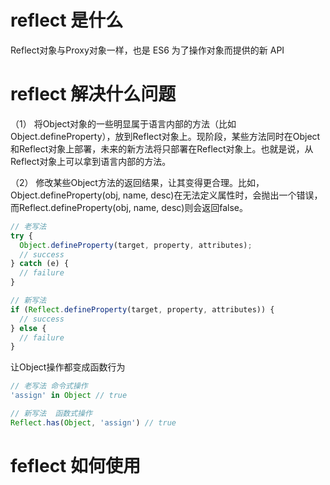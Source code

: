 # reflect 是什么

Reflect对象与Proxy对象一样，也是 ES6 为了操作对象而提供的新 API


# reflect 解决什么问题

（1） 将Object对象的一些明显属于语言内部的方法（比如Object.defineProperty），放到Reflect对象上。现阶段，某些方法同时在Object和Reflect对象上部署，未来的新方法将只部署在Reflect对象上。也就是说，从Reflect对象上可以拿到语言内部的方法。

（2） 修改某些Object方法的返回结果，让其变得更合理。比如，Object.defineProperty(obj, name, desc)在无法定义属性时，会抛出一个错误，而Reflect.defineProperty(obj, name, desc)则会返回false。
```js
// 老写法
try {
  Object.defineProperty(target, property, attributes);
  // success
} catch (e) {
  // failure
}

// 新写法
if (Reflect.defineProperty(target, property, attributes)) {
  // success
} else {
  // failure
}
```
让Object操作都变成函数行为
```js
// 老写法 命令式操作
'assign' in Object // true

// 新写法  函数式操作
Reflect.has(Object, 'assign') // true
```

# feflect 如何使用